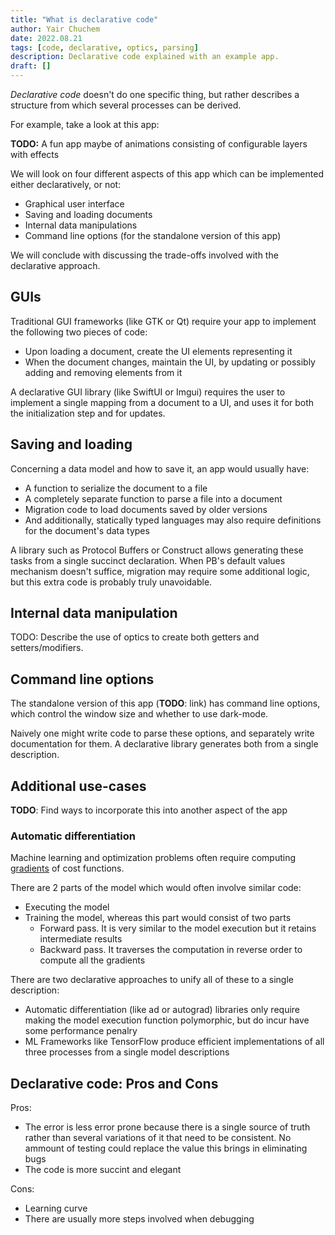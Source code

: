 ```yaml
---
title: "What is declarative code"
author: Yair Chuchem
date: 2022.08.21
tags: [code, declarative, optics, parsing]
description: Declarative code explained with an example app.
draft: []
---
```


*Declarative code* doesn't do one specific thing, but rather describes a structure from which several processes can be derived.

For example, take a look at this app:

**TODO:** A fun app maybe of animations consisting of configurable layers with effects

We will look on four different aspects of this app which can be implemented either declaratively, or not:

* Graphical user interface
* Saving and loading documents
* Internal data manipulations
* Command line options (for the standalone version of this app)

We will conclude with discussing the trade-offs involved with the declarative approach.

## GUIs

Traditional GUI frameworks (like GTK or Qt) require your app to implement the following two pieces of code:

* Upon loading a document, create the UI elements representing it
* When the document changes, maintain the UI, by updating or possibly adding and removing elements from it

A declarative GUI library (like SwiftUI or Imgui) requires the user to implement a single mapping from a document to a UI, and uses it for both the initialization step and for updates.

## Saving and loading

Concerning a data model and how to save it, an app would usually have:

* A function to serialize the document to a file
* A completely separate function to parse a file into a document
* Migration code to load documents saved by older versions
* And additionally, statically typed languages may also require definitions for the document's data types

A library such as Protocol Buffers or Construct allows generating these tasks from a single succinct declaration. When PB's default values mechanism doesn't suffice, migration may require some additional logic, but this extra code is probably truly unavoidable.

## Internal data manipulation

TODO: Describe the use of optics to create both getters and setters/modifiers.

## Command line options

The standalone version of this app (**TODO**: link) has command line options, which control the window size and whether to use dark-mode.

Naively one might write code to parse these options, and separately write documentation for them. A declarative library generates both from a single description.

## Additional use-cases

**TODO**: Find ways to incorporate this into another aspect of the app

### Automatic differentiation

Machine learning and optimization problems often require computing [gradients](https://en.wikipedia.org/wiki/Gradient) of cost functions.

There are 2 parts of the model which would often involve similar code:

* Executing the model
* Training the model, whereas this part would consist of two parts
  * Forward pass. It is very similar to the model execution but it retains intermediate results
  * Backward pass. It traverses the computation in reverse order to compute all the gradients

There are two declarative approaches to unify all of these to a single description:

* Automatic differentiation (like ad or autograd) libraries only require making the model execution function polymorphic, but do incur have some performance penalry
* ML Frameworks like TensorFlow produce efficient implementations of all three processes from a single model descriptions

## Declarative code: Pros and Cons

Pros:

* The error is less error prone because there is a single source of truth rather than several variations of it that need to be consistent. No ammount of testing could replace the value this brings in eliminating bugs
* The code is more succint and elegant

Cons:

* Learning curve
* There are usually more steps involved when debugging
